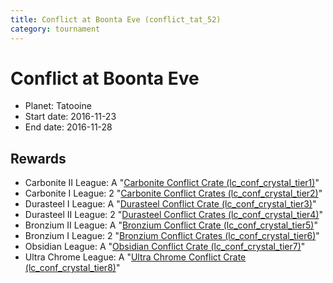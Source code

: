 ```yaml
---
title: Conflict at Boonta Eve (conflict_tat_52)
category: tournament
---
```

# Conflict at Boonta Eve

  * Planet: Tatooine
  * Start date: 2016-11-23
  * End date: 2016-11-28

## Rewards

  * Carbonite II League: A "[Carbonite Conflict Crate (lc_conf_crystal_tier1)](lc_conf_crystal_tier1.html)"
  * Carbonite I League: 2 "[Carbonite Conflict Crates (lc_conf_crystal_tier2)](lc_conf_crystal_tier2.html)"
  * Durasteel I League: A "[Durasteel Conflict Crate (lc_conf_crystal_tier3)](lc_conf_crystal_tier3.html)"
  * Durasteel II League: 2 "[Durasteel Conflict Crates (lc_conf_crystal_tier4)](lc_conf_crystal_tier4.html)"
  * Bronzium II League: A "[Bronzium Conflict Crate (lc_conf_crystal_tier5)](lc_conf_crystal_tier5.html)"
  * Bronzium I League: 2 "[Bronzium Conflict Crates (lc_conf_crystal_tier6)](lc_conf_crystal_tier6.html)"
  * Obsidian League: A "[Obsidian Conflict Crate (lc_conf_crystal_tier7)](lc_conf_crystal_tier7.html)"
  * Ultra Chrome League: A "[Ultra Chrome Conflict Crate (lc_conf_crystal_tier8)](lc_conf_crystal_tier8.html)"

